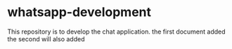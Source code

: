 # whatsapp-development
This repository is to develop the chat application.
the first document added
the second will also added
